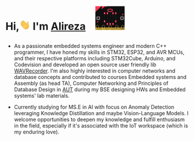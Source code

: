 # <p> Hi,<img src="https://raw.githubusercontent.com/ABSphreak/ABSphreak/master/gifs/Hi.gif" width="30px" /> I'm <a href="https://github.com/A-R-S-D/">Alireza</a> &nbsp;&nbsp; <img width="80" src="https://github.com/A-R-S-D/A-R-S-D/blob/49d66e2721eef583be6cde61ff187c15a3be4ea4/resources/gifs/helloGreetingsMicroBits.gif"> </p>
- As a passionate embedded systems engineer and modern C++ programmer, I have honed my skills in STM32, ESP32, and AVR MCUs, and their respective platforms including STM32Cube, Arduino, and Codevision and developed an open source user friendly lib <a href="https://github.com/AlirezaSalehy/WAVRecorder">WAVRecorder</a>. I'm also highly interested in computer networks and database concepts and contributed to courses Embedded systems and Assembly (as head TA), Computer Networking and Principles of Database Design in <a href="https://aut.ac.ir/en/">AUT</a> during my BSE designing HWs and Embedded systems' lab materials.

- Currently studying for MS.E in AI with focus on Anomaly Detection leveraging Knowledge Distillation and maybe Vision-Language Models. I welcome opportunities to deepen my knowledge and fulfill enthusiasm in the field, especially if it's associated with the IoT workspace (which is my enduring love).

<!-- <p  align="left"><img src="https://visitor-badge.glitch.me/badge?page_id=A-R-S-D.readme.md&left_color=green&right_color=red" alt="visitor badge"/>
                 -->
